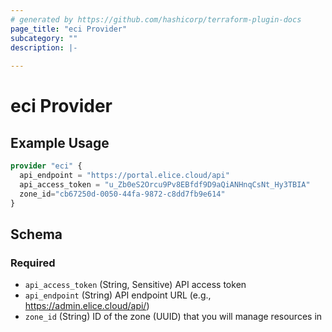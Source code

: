 ```yaml
---
# generated by https://github.com/hashicorp/terraform-plugin-docs
page_title: "eci Provider"
subcategory: ""
description: |-
  
---
```


# eci Provider



## Example Usage

```terraform
provider "eci" {
  api_endpoint = "https://portal.elice.cloud/api"
  api_access_token = "u_Zb0eS2Orcu9Pv8EBfdf9D9aQiANHnqCsNt_Hy3TBIA"
  zone_id="cb67250d-0050-44fa-9872-c8dd7fb9e614"
}
```

<!-- schema generated by tfplugindocs -->
## Schema

### Required

- `api_access_token` (String, Sensitive) API access token
- `api_endpoint` (String) API endpoint URL (e.g., https://admin.elice.cloud/api/)
- `zone_id` (String) ID of the zone (UUID) that you will manage resources in

